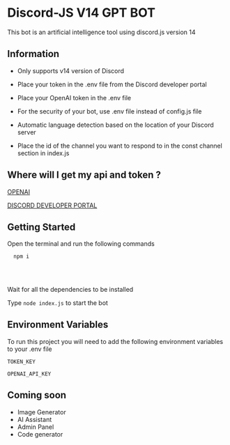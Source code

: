 
# Discord-JS V14 GPT BOT

This bot is an artificial intelligence tool using discord.js version 14
 



## Information

- Only supports v14 version of Discord

- Place your token in the .env file from the Discord developer portal

- Place your OpenAI token in the .env file

- For the security of your bot, use .env file instead of config.js file

- Automatic language detection based on the location of your Discord server
  
- Place the id of the channel you want to respond to in the const channel section in index.js

## Where will I get my api and token ?

[OPENAI](https://openai.com/)

[DISCORD DEVELOPER PORTAL](https://discord.com/developers/)


  
## Getting Started 

Open the terminal and run the following commands

```bash 
  npm i
  
  
  
```
Wait for all the dependencies to be installed

Type `node index.js` to start the bot

    
## Environment Variables

To run this project you will need to add the following environment variables to your .env file

`TOKEN_KEY`

`OPENAI_API_KEY`

  
## Coming soon

- Image Generator
- AI Assistant
- Admin Panel
- Code generator

  
